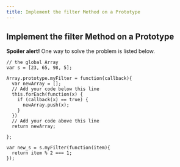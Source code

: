 ```yaml
---
title: Implement the filter Method on a Prototype
---
```

## Implement the filter Method on a Prototype

**Spoiler alert!** 
One way to solve the problem is listed below.

<spoiler>

```
// the global Array
var s = [23, 65, 98, 5];

Array.prototype.myFilter = function(callback){
  var newArray = [];
  // Add your code below this line
  this.forEach(function(x) {
    if (callback(x) == true) {
      newArray.push(x);
    }
  })
  // Add your code above this line
  return newArray;

};

var new_s = s.myFilter(function(item){
  return item % 2 === 1;
});
```
</spoiler>
